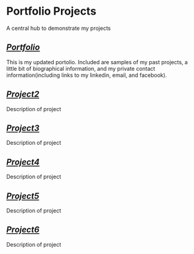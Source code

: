 # Portfolio Projects
A central hub to demonstrate my projects

## [_Portfolio_](https://julianflood1.github.io/Portfolio)
  This is my updated portolio. Included are samples of my past projects, a little bit of biographical information, and my private contact information(including links to my linkedin, email, and facebook).
  
## [_Project2_](https://github.com/julianflood1/)
  Description of project

## [_Project3_](https://github.com/julianflood1/)
  Description of project
  
## [_Project4_](https://github.com/julianflood1/)
  Description of project
  
## [_Project5_](https://github.com/julianflood1/)
  Description of project  
  
## [_Project6_](https://github.com/julianflood1/)
  Description of project
  
